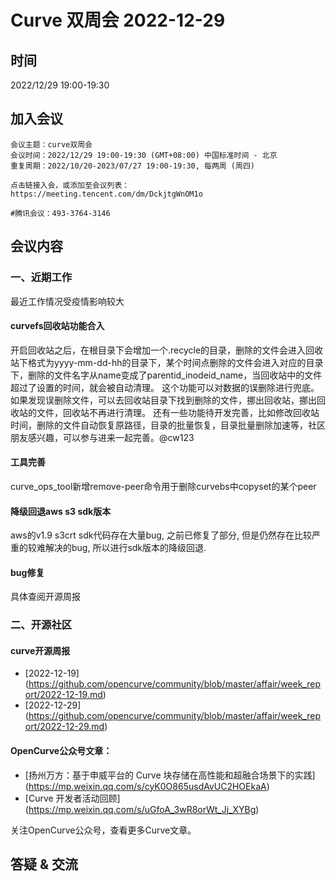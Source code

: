 # Curve 双周会 2022-12-29

## 时间

2022/12/29 19:00-19:30

## 加入会议

```
会议主题：curve双周会
会议时间：2022/12/29 19:00-19:30 (GMT+08:00) 中国标准时间 - 北京
重复周期：2022/10/20-2023/07/27 19:00-19:30, 每两周 (周四)

点击链接入会，或添加至会议列表：
https://meeting.tencent.com/dm/DckjtgWnOM1o

#腾讯会议：493-3764-3146
```

## 会议内容

### 一、近期工作

最近工作情况受疫情影响较大

#### curvefs回收站功能合入

开启回收站之后，在根目录下会增加一个.recycle的目录，删除的文件会进入回收站下格式为yyyy-mm-dd-hh的目录下，某个时间点删除的文件会进入对应的目录下，删除的文件名字从name变成了parentid_inodeid_name，当回收站中的文件超过了设置的时间，就会被自动清理。
这个功能可以对数据的误删除进行兜底。如果发现误删除文件，可以去回收站目录下找到删除的文件，挪出回收站，挪出回收站的文件，回收站不再进行清理。
还有一些功能待开发完善，比如修改回收站时间，删除的文件自动恢复原路径，目录的批量恢复，目录批量删除加速等，社区朋友感兴趣，可以参与进来一起完善。@cw123

#### 工具完善

curve_ops_tool新增remove-peer命令用于删除curvebs中copyset的某个peer

#### 降级回退aws s3 sdk版本

aws的v1.9 s3crt sdk代码存在大量bug, 之前已修复了部分, 但是仍然存在比较严重的较难解决的bug, 所以进行sdk版本的降级回退.

#### bug修复

具体查阅开源周报

### 二、开源社区

#### curve开源周报

- [2022-12-19] (https://github.com/opencurve/community/blob/master/affair/week_report/2022-12-19.md)
- [2022-12-29] (https://github.com/opencurve/community/blob/master/affair/week_report/2022-12-29.md)

#### OpenCurve公众号文章：

- [扬州万方：基于申威平台的 Curve 块存储在高性能和超融合场景下的实践] (https://mp.weixin.qq.com/s/cyK0O865usdAvUC2HOEkaA)
- [Curve 开发者活动回顾] (https://mp.weixin.qq.com/s/uGfoA_3wR8orWt_Jj_XYBg)

关注OpenCurve公众号，查看更多Curve文章。

## 答疑 & 交流
